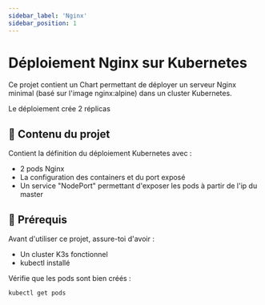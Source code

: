 ```yaml
---
sidebar_label: 'Nginx'
sidebar_position: 1
---
```


# Déploiement Nginx sur Kubernetes

Ce projet contient un Chart permettant de déployer un serveur Nginx minimal (basé sur l'image nginx:alpine) dans un cluster Kubernetes.

Le déploiement crée 2 réplicas

## 📂 Contenu du projet

Contient la définition du déploiement Kubernetes avec :

- 2 pods Nginx
- La configuration des containers et du port exposé
- Un service "NodePort" permettant d'exposer les pods à partir de l'ip du master

## 🚀 Prérequis

Avant d'utiliser ce projet, assure-toi d'avoir :

- Un cluster K3s fonctionnel
- kubectl installé

Vérifie que les pods sont bien créés :

```bash
kubectl get pods
```